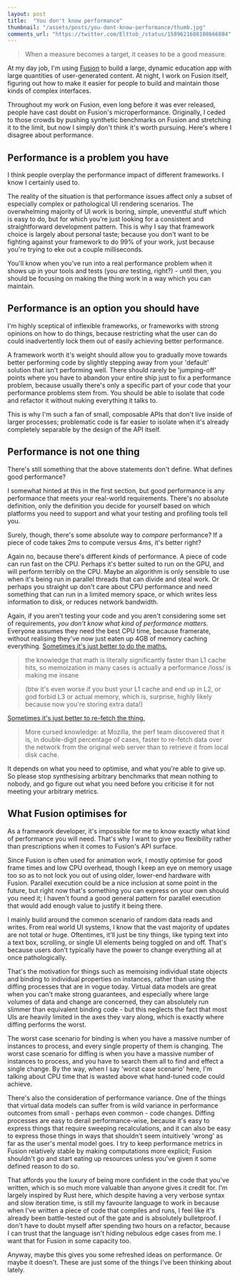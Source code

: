 ```yaml
---
layout: post
title:  "You don't know performance"
thumbnail: "/assets/posts/you-dont-know-performance/thumb.jpg"
comments_url: "https://twitter.com/Elttob_/status/1589621608108666884"
---
```

> When a measure becomes a target, it ceases to be a good measure.

At my day job, I'm using [Fusion](https://elttob.uk/Fusion/) to build a large,
dynamic education app with large quantities of user-generated content. At night,
I work on Fusion itself, figuring out how to make it easier for people to build
and maintain those kinds of complex interfaces.

Throughout my work on Fusion, even long before it was ever released, people have
cast doubt on Fusion's microperformance. Originally, I ceded to those crowds by
pushing synthetic benchmarks on Fusion and stretching it to the limit, but now I
simply don't think it's worth pursuing. Here's where I disagree about
performance.

## Performance is a problem you have

I think people overplay the performance impact of different frameworks. I know I
certainly used to.

The reality of the situation is that performance issues affect only a subset of
especially complex or pathological UI rendering scenarios. The overwhelming
majority of UI work is boring, simple, uneventful stuff which is easy to do, but
for which you're just looking for a consistent and straightforward development
pattern. This is why I say that framework choice is largely about personal taste;
because you don't want to be fighting against your framework to do 99% of your
work, just because you're trying to eke out a couple milliseconds.

You'll know when you've run into a real performance problem when it shows up in
your tools and tests (you *are* testing, right?) - until then, you should be
focusing on making the thing work in a way which you can maintain.

## Performance is an option you should have

I'm highly sceptical of inflexible frameworks, or frameworks with strong
opinions on how to do things, because restricting what the user can do could
inadvertently lock them out of easily achieving better performance.

A framework worth it's weight should allow you to gradually move towards better
performing code by slightly stepping away from your 'default' solution that
isn't performing well. There should rarely be 'jumping-off' points where you
have to abandon your entire ship just to fix a performance problem, because
usually there's only a specific part of your code that your performance problems
stem from. You should be able to isolate that code and refactor it without
nuking everything it talks to.

This is why I'm such a fan of small, composable APIs that don't live inside of
larger processes; problematic code is far easier to isolate when it's already
completely separable by the design of the API itself.

## Performance is not one thing

There's still something that the above statements don't define. What defines
good performance?

I somewhat hinted at this in the first section, but good performance is any
performance that meets your real-world requirements. There's no absolute
definition, only the definition you decide for yourself based on which platforms
you need to support and what your testing and profiling tools tell you.

Surely, though, there's some absolute way to *compare* performance? If a piece
of code takes 2ms to compute versus 4ms, it's better right?

Again no, because there's different *kinds* of performance. A piece of code can
run fast on the CPU. Perhaps it's better suited to run on the GPU, and will
perform terribly on the CPU. Maybe an algorithm is only sensible to use when
it's being run in parallel threads that can divide and steal work. Or perhaps
you straight up don't care about CPU performance and need something that can run
in a limited memory space, or which writes less information to disk, or reduces
network bandwidth.

Again, if you aren't testing your code and you aren't considering some set of
requirements, *you don't know what kind of performance matters.* Everyone
assumes they need the best CPU time, because framerate, without realising
they've now just eaten up 4GB of memory caching everything.
[Sometimes it's just better to do the maths.](https://twitter.com/transitracer/status/1588316358303010816)

> the knowledge that math is literally significantly faster than L1 cache hits,
> so memoization in many cases is actually a performance /loss/ is making me
> insane

> (btw it's even worse if you bust your L1 cache and end up in L2, or god forbid
> L3 or actual memory, which is, surprise, highly likely because now you're
> storing extra data!)

[Sometimes it's just better to re-fetch the thing.](https://twitter.com/adambroach/status/1588550243196755970)

> More cursed knowledge: at Mozilla, the perf team discovered that it is, in
> double-digit percentage of cases, faster to re-fetch data over the network
> from the original web server than to retrieve it from local disk cache.

It depends on what you need to optimise, and what you're able to give up. So
please stop synthesising arbitrary benchmarks that mean nothing to nobody, and
go figure out what you need before you criticise it for not meeting your
arbitrary metrics.

## What Fusion optimises for

As a framework developer, it's impossible for me to know exactly what kind of
performance you will need. That's why I want to give you flexibility rather than
prescriptions when it comes to Fusion's API surface.

Since Fusion is often used for animation work, I mostly optimise for good frame
times and low CPU overhead, though I keep an eye on memory usage too so as to
not lock you out of using older, lower-end hardware with Fusion. Parallel
execution could be a nice inclusion at some point in the future, but right now
that's something you can express on your own should you need it; I haven't found
a good general pattern for parallel execution that would add enough value to
justify it being there.

I mainly build around the common scenario of random data reads and writes. From
real world UI systems, I know that the vast majority of updates are not total
or huge. Oftentimes, it'll just be tiny things, like typing text into a text box,
scrolling, or single UI elements being toggled on and off. That's because users
don't typically have the power to change everything all at once pathologically.

That's the motivation for things such as memoising individual state objects and
binding to individual properties on instances, rather than using the diffing
processes that are in vogue today. Virtual data models are great when you can't
make strong guarantees, and especially where large volumes of data and change
are concerned, they can absolutely run slimmer than equivalent binding code -
but this neglects the fact that most UIs are heavily limited in the axes they
vary along, which is exactly where diffing performs the worst.

The worst case scenario for binding is when you have a massive number of
instances to process, and every single property of them is changing. The worst
case scenario for diffing is when you have a massive number of instances to
process, and you have to search them all to find and effect a single change. By
the way, when I say 'worst case scenario' here, I'm talking about CPU time that
is wasted above what hand-tuned code could achieve.

There's also the consideration of performance variance. One of the things that
virtual data models can suffer from is wild variance in performance outcomes
from small - perhaps even common - code changes. Diffing processes are easy to
derail performance-wise, because it's easy to express things that require
sweeping recalculations, and it can also be easy to express those things in ways
that shouldn't seem intuitively 'wrong' as far as the user's mental model goes.
I try to keep performance metrics in Fusion relatively stable by making
computations more explicit; Fusion shouldn't go and start eating up resources
unless you've given it some defined reason to do so. 

That affords you the luxury of being more confident in the code that you've
written, which is so much more valuable than anyone gives it credit for. I'm
largely inspired by Rust here, which despite having a very verbose syntax and
slow iteration time, is still my favourite language to work in because when I've
written a piece of code that compiles and runs, I feel like it's already been
battle-tested out of the gate and is absolutely bulletproof. I don't have to
doubt myself after spending two hours on a refactor, because I can trust that
the language isn't hiding nebulous edge cases from me. I want that for Fusion in
some capacity too.

Anyway, maybe this gives you some refreshed ideas on performance. Or maybe it
doesn't. These are just some of the things I've been thinking about lately.
